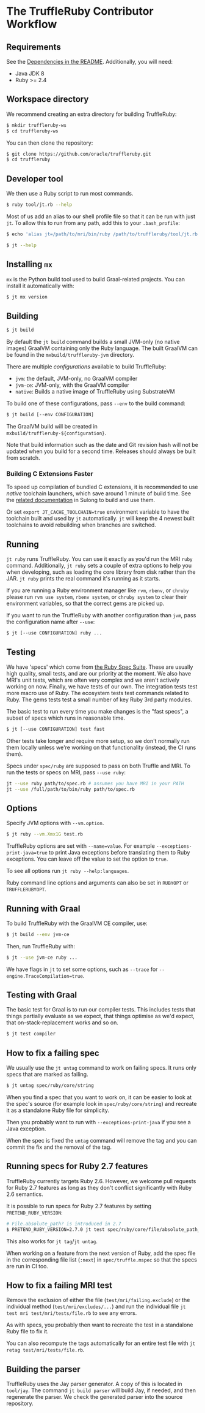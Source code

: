 # The TruffleRuby Contributor Workflow

## Requirements

See the [Dependencies in the README](../../README.md#dependencies).
Additionally, you will need:

* Java JDK 8
* Ruby >= 2.4

## Workspace directory

We recommend creating an extra directory for building TruffleRuby:

```bash
$ mkdir truffleruby-ws
$ cd truffleruby-ws
```

You can then clone the repository:
```bash
$ git clone https://github.com/oracle/truffleruby.git
$ cd truffleruby
```

## Developer tool

We then use a Ruby script to run most commands.

```bash
$ ruby tool/jt.rb --help
```

Most of us add an alias to our shell profile file so that it can be run with
just `jt`. To allow this to run from any path, add this to your `.bash_profile`:

```bash
$ echo 'alias jt=/path/to/mri/bin/ruby /path/to/truffleruby/tool/jt.rb' >> ~/.bash_profile
```

```bash
$ jt --help
```

## Installing `mx`

`mx` is the Python build tool used to build Graal-related projects.
You can install it automatically with:

```bash
$ jt mx version
```

## Building

```bash
$ jt build
```

By default the `jt build` command builds a small JVM-only (no native images)
GraalVM containing only the Ruby language. The built GraalVM can be found in the
`mxbuild/truffleruby-jvm` directory.

There are multiple *configurations* available to build TruffleRuby:
* `jvm`: the default, JVM-only, no GraalVM compiler
* `jvm-ce`: JVM-only, with the GraalVM compiler
* `native`: Builds a native image of TruffleRuby using SubstrateVM

To build one of these configurations, pass `--env` to the build command:
```bash
$ jt build [--env CONFIGURATION]
```

The GraalVM build will be created in `mxbuild/truffleruby-${configuration}`.

Note that build information such as the date and Git revision hash will not be
updated when you build for a second time. Releases should always be built from
scratch.

### Building C Extensions Faster

To speed up compilation of bundled C extensions, it is recommended to use
*native* toolchain launchers, which save around 1 minute of build time.
See the [related documentation](https://github.com/oracle/graal/blob/master/sulong/docs/TOOLCHAIN.md#using-a-prebuilt-graalvm-as-a-bootstrapping-toolchain)
in Sulong to build and use them.

Or set `export JT_CACHE_TOOLCHAIN=true` environment variable to have the
toolchain built and used by `jt` automatically. `jt` will keep the 4 newest
built toolchains to avoid rebuilding when branches are switched.

## Running

`jt ruby` runs TruffleRuby. You can use it exactly as you'd run the MRI `ruby`
command. Additionally, `jt ruby` sets a couple of extra options to help you when
developing, such as loading the core library from disk rather than the JAR.
`jt ruby` prints the real command it's running as it starts.

If you are running a Ruby environment manager like `rvm`, `rbenv`, or `chruby`
please run `rvm use system`, `rbenv system`, or `chruby system` to clear their
environment variables, so that the correct gems are picked up.

If you want to run the TruffleRuby with another configuration than `jvm`, pass
the configuration name after `--use`:
```bash
$ jt [--use CONFIGURATION] ruby ...
```

## Testing

We have 'specs' which come from [the Ruby Spec Suite](https://github.com/ruby/spec).
These are usually high quality, small tests, and are our priority at the moment.
We also have MRI's unit tests, which are often very complex and we aren't
actively working on now. Finally, we have tests of our own. The integration
tests test more macro use of Ruby. The ecosystem tests test commands related to
Ruby. The gems tests test a small number of key Ruby 3rd party modules.

The basic test to run every time you make changes is the "fast specs", a subset
of specs which runs in reasonable time.

```bash
$ jt [--use CONFIGURATION] test fast
```

Other tests take longer and require more setup, so we don't normally run them
locally unless we're working on that functionality (instead, the CI runs them).

Specs under `spec/ruby` are supposed to pass on both Truffle and MRI.
To run the tests or specs on MRI, pass `--use ruby`:
```bash
jt --use ruby path/to/spec.rb # assumes you have MRI in your PATH
jt --use /full/path/to/bin/ruby path/to/spec.rb
```

## Options

Specify JVM options with `--vm.option`.

```bash
$ jt ruby --vm.Xmx1G test.rb
```

TruffleRuby options are set with `--name=value`. For example
`--exceptions-print-java=true` to print Java exceptions before translating them
to Ruby exceptions. You can leave off the value to set the option to `true`.

To see all options run `jt ruby --help:languages`.

Ruby command line options and arguments can also be set in `RUBYOPT` or
`TRUFFLERUBYOPT`.

## Running with Graal

To build TruffleRuby with the GraalVM CE compiler, use:
```bash
$ jt build --env jvm-ce
```

Then, run TruffleRuby with:
```bash
$ jt --use jvm-ce ruby ...
```

We have flags in `jt` to set some options, such as `--trace` for
`--engine.TraceCompilation=true`.

## Testing with Graal

The basic test for Graal is to run our compiler tests. This includes tests that
things partially evaluate as we expect, that things optimise as we'd expect,
that on-stack-replacement works and so on.

```bash
$ jt test compiler
```

## How to fix a failing spec

We usually use the `jt untag` command to work on failing specs. It runs only
specs that are marked as failing.

```bash
$ jt untag spec/ruby/core/string
```

When you find a spec that you want to work on, it can be easier to look at the
spec's source (for example look in `spec/ruby/core/string`) and recreate it
as a standalone Ruby file for simplicity.

Then you probably want to run with `--exceptions-print-java` if you see a Java
exception.

When the spec is fixed the `untag` command will remove the tag and you can
commit the fix and the removal of the tag.

## Running specs for Ruby 2.7 features

TruffleRuby currently targets Ruby 2.6. However, we welcome pull requests for
Ruby 2.7 features as long as they don't conflict significantly with
Ruby 2.6 semantics.

It is possible to run specs for Ruby 2.7 features by setting
`PRETEND_RUBY_VERSION`:

```bash
# File.absolute_path? is introduced in 2.7
$ PRETEND_RUBY_VERSION=2.7.0 jt test spec/ruby/core/file/absolute_path_spec.rb
```

This also works for `jt tag`/`jt untag`.

When working on a feature from the next version of Ruby, add the spec file in
the corresponding file list (`:next`) in `spec/truffle.mspec` so that the
specs are run in CI too.

## How to fix a failing MRI test

Remove the exclusion of either the file (`test/mri/failing.exclude`) or the
individual method (`test/mri/excludes/...`) and run the individual file
`jt test mri test/mri/tests/file.rb` to see any errors.

As with specs, you probably then want to recreate the test in a standalone Ruby
file to fix it.

You can also recompute the tags automatically for an entire test file with
`jt retag test/mri/tests/file.rb`.

## Building the parser

TruffleRuby uses the Jay parser generator. A copy of this is located in
`tool/jay`. The command `jt build parser` will build Jay, if needed, and then
regenerate the parser. We check the generated parser into the source repository.
